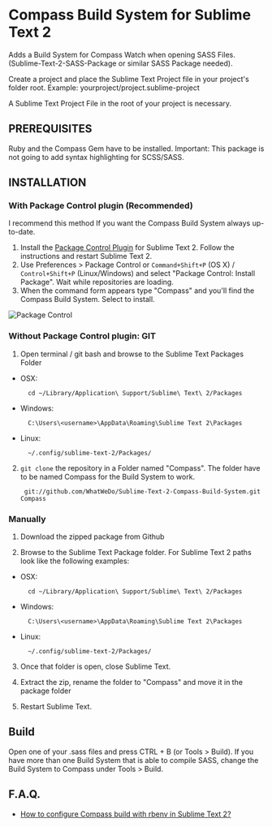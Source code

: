Compass Build System for Sublime Text 2
===========================================

Adds a Build System for Compass Watch when opening SASS Files. (Sublime-Text-2-SASS-Package or similar SASS Package needed).

Create a project and place the Sublime Text Project file in your project's folder root.
Example:
    yourproject/project.sublime-project

A Sublime Text Project File in the root of your project is necessary.

PREREQUISITES
------------------------------------

Ruby and the Compass Gem have to be installed. Important: This package is not going to add syntax highlighting for SCSS/SASS.

INSTALLATION
------------------------------------

### With Package Control plugin (Recommended)

I recommend this method If you want the Compass Build System always up-to-date.

1. Install the [Package Control Plugin](http://wbond.net/sublime_packages/package_control) for Sublime Text 2. Follow the instructions and restart Sublime Text 2.
2. Use Preferences > Package Control or `Command+Shift+P` (OS X) / `Control+Shift+P` (Linux/Windows) and select "Package Control: Install Package". Wait while repositories are loading.
3. When the command form appears type "Compass" and you'll find the Compass Build System. Select to install.

![Package Control](http://f.cl.ly/items/3k2y0g1U342o3W3K3336/Image%202012-08-21%20at%209.40.41%20PM.png)


### Without Package Control plugin: GIT

1. Open terminal / git bash and browse to the Sublime Text Packages Folder

* OSX:

        cd ~/Library/Application\ Support/Sublime\ Text\ 2/Packages

* Windows:

        C:\Users\<username>\AppData\Roaming\Sublime Text 2\Packages

* Linux:

        ~/.config/sublime-text-2/Packages/

2. `git clone` the repository in a Folder named "Compass". The folder have to be named Compass for the Build System to work.

        git://github.com/WhatWeDo/Sublime-Text-2-Compass-Build-System.git Compass

### Manually

1. Download the zipped package from Github

2. Browse to the Sublime Text Package folder. For Sublime Text 2 paths look like the following examples:

* OSX:

        cd ~/Library/Application\ Support/Sublime\ Text\ 2/Packages

* Windows:

        C:\Users\<username>\AppData\Roaming\Sublime Text 2\Packages

* Linux:

        ~/.config/sublime-text-2/Packages/

3. Once that folder is open, close Sublime Text.

4. Extract the zip, rename the folder to "Compass" and move it in the package folder

5. Restart Sublime Text.

Build
------------------------------------

Open one of your .sass files and press CTRL + B (or Tools > Build). If you have more than one Build System that is able to compile SASS, change the Build System to Compass under Tools > Build.

F.A.Q.
------------------------------------
* [How to configure Compass build with rbenv in Sublime Text 2?](http://stackoverflow.com/questions/13712801/how-to-configure-compass-build-with-rbenv-in-sublime-text-2/13712802#13712802)
